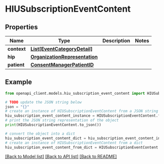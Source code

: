 # HIUSubscriptionEventContent


## Properties

Name | Type | Description | Notes
------------ | ------------- | ------------- | -------------
**context** | [**List[EventCategoryDetail]**](EventCategoryDetail.md) |  | 
**hip** | [**OrganizationRepresentation**](OrganizationRepresentation.md) |  | 
**patient** | [**ConsentManagerPatientID**](ConsentManagerPatientID.md) |  | 

## Example

```python
from openapi_client.models.hiu_subscription_event_content import HIUSubscriptionEventContent

# TODO update the JSON string below
json = "{}"
# create an instance of HIUSubscriptionEventContent from a JSON string
hiu_subscription_event_content_instance = HIUSubscriptionEventContent.from_json(json)
# print the JSON string representation of the object
print(HIUSubscriptionEventContent.to_json())

# convert the object into a dict
hiu_subscription_event_content_dict = hiu_subscription_event_content_instance.to_dict()
# create an instance of HIUSubscriptionEventContent from a dict
hiu_subscription_event_content_from_dict = HIUSubscriptionEventContent.from_dict(hiu_subscription_event_content_dict)
```
[[Back to Model list]](../README.md#documentation-for-models) [[Back to API list]](../README.md#documentation-for-api-endpoints) [[Back to README]](../README.md)


